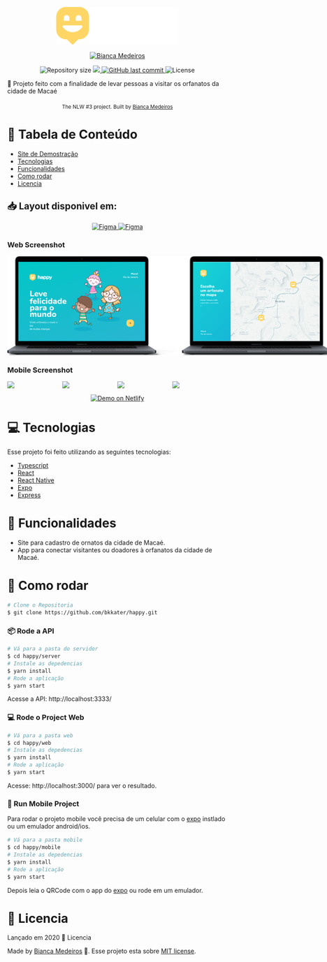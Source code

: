 <p align="center">
   <img src="./web/src/assets/logo.svg" alt="Happy" width="280"/>
</p>

<p align='center'>
  <a href="https://www.linkedin.com/in/bkkater/" align="center">
      <img alt="Bianca Medeiros" src="https://img.shields.io/badge/-BiancaMedeiros-29B6D1?style=for-the-badge&logo=Linkedin&logoColor=white" />
  </a>

</p>

<p align="center">	
  
  <img alt="Repository size" src="https://img.shields.io/github/repo-size/bkkater/happy?color=774DD6&style=for-the-badge">

  <a aria-label="Completed" href="https://nextlevelweek.com/episodios/omnistack/edicao/3">
    <img src="https://img.shields.io/badge/Happy-NLW 3.0-8257E5?logo=data:image/png;base64,iVBORw0KGgoAAAANSUhEUgAAABAAAAAQCAMAAAAoLQ9TAAAALVBMVEVHcExxWsF0XMJzXMJxWcFsUsD///9jRrzY0u6Xh9Gsn9n39fyMecy0qd2bjNJWBT0WAAAABHRSTlMA2Do606wF2QAAAGlJREFUGJVdj1cWwCAIBLEsRU3uf9xobDH8+GZwUYi8i6ucJwrxKE+7D0G9Q4vlYqtmCSjndr4CgCgzlyFgfKfKCVO0LrPKjmiqMxGXkJwNnXskqWG+1oSM+BSwD8f29YLNjvx/OQrn+g99oQSoNmt3PgAAAABJRU5ErkJggg==&style=for-the-badge"></img>
  </a>
  <a href="https://github.com/bkkater/happy/commits/master">
    <img alt="GitHub last commit" src="https://img.shields.io/github/last-commit/bkkater/happy?color=774DD6&style=for-the-badge">
  </a> 
  <img alt="License" src="https://img.shields.io/badge/license-MIT-8257E5?style=for-the-badge">
</p>

:rocket: Projeto feito com a finalidade de levar pessoas a visitar os orfanatos da cidade de Macaé 

<div align="center">
  <sub>The NLW #3 project. Built by
    <a href="https://github.com/bkkater">Bianca Medeiros</a>
  </sub>
</div>

# :pushpin: Tabela de Conteúdo

* [Site de Demostração](#eyes-site-de-demostração) 
* [Tecnologias](#computer-tecnologias)
* [Funcionalidades](#rocket-funcionalidades)
* [Como rodar](#construction_worker-como-rodar)
* [Licencia](#closed_book-licencia)

## 📥 Layout disponivel em:  
<p align="center">
    <a title=".fig Web" href="https://www.figma.com/file/mDEbnoojksG4w8sOxmudh3/Happy-Web/duplicate">
        <img alt="Figma" src="https://img.shields.io/badge/Happy Web-black?style=flat-square&logo=figma&logoColor=red" width="200px" />
    </a>
    <a title=".fig Mobile" href="https://www.figma.com/file/X27FfVxAgy9f5IFa7ONlph/Happy-Mobile/duplicate">
        <img alt="Figma" src="https://img.shields.io/badge/Happy Mobile-black?style=flat-square&logo=figma&logoColor=red" width="215px"/>
    </a>
</p>

### Web Screenshot
<div style="display: flex; flex-direction: 'row'; align-items: 'center';">
   <img src="./.github/mockup-mac.png" width="400px">
   <img src="./.github/alt-mockup-mac.png" width="400px">
</div>

### Mobile Screenshot
<div style="display: flex; flex-direction: 'row';">
   <img src="./.github/mobile-splash.png" width="180">
   <img src="./.github/mobile-onboarding.png" width="180">
   <img src="./.github/mobile-home.png" width="180">
   <img src="./.github/mobile-favoritos.png" width="180">
</div>

<p align="center">
  <a href="https://meu-processo.netlify.app/" target="_blank">
    <img alt="Demo on Netlify" src="https://res.cloudinary.com/lukemorales/image/upload/v1599785319/readme_logos/demo_on_netlify_umjmch.png">
  </a>
</p>

# :computer: Tecnologias
Esse projeto foi feito utilizando as seguintes tecnologias:

* [Typescript](https://www.typescriptlang.org/)      
* [React](https://reactjs.org/)      
* [React Native](https://reactnative.dev/) 
* [Expo](https://expo.io/)       
* [Express](https://expressjs.com/) 

# :rocket: Funcionalidades

* Site para cadastro de ornatos da cidade de Macaé.
* App para conectar visitantes ou doadores à orfanatos da cidade de Macaé.

# :construction_worker: Como rodar
```bash
# Clone o Repositoria
$ git clone https://github.com/bkkater/happy.git
```
### 📦 Rode a API

```bash
# Vá para a pasta do servidor
$ cd happy/server
# Instale as depedencias
$ yarn install
# Rode a aplicação
$ yarn start
```
Acesse a API: http://localhost:3333/

### 💻 Rode o Project Web

```bash
# Vá para a pasta web
$ cd happy/web
# Instale as depedencias
$ yarn install
# Rode a aplicação
$ yarn start
```
Acesse: http://localhost:3000/ para ver o resultado.

### 📱 Run Mobile Project
Para rodar o projeto mobile você precisa de um celular com o [expo](https://play.google.com/store/apps/details?id=host.exp.exponent) instlado ou um emulador android/ios.

```bash
# Vá para a pasta mobile
$ cd happy/mobile
# Instale as depedencias
$ yarn install
# Rode a aplicação
$ yarn start
```
Depois leia o QRCode com o app do [expo](https://play.google.com/store/apps/details?id=host.exp.exponent) ou rode em um emulador.

# :closed_book: Licencia

Lançado em 2020 :closed_book: Licencia

Made by [Bianca Medeiros](https://github.com/bkkater) 🚀.
Esse projeto esta sobre [MIT license](./LICENSE).
